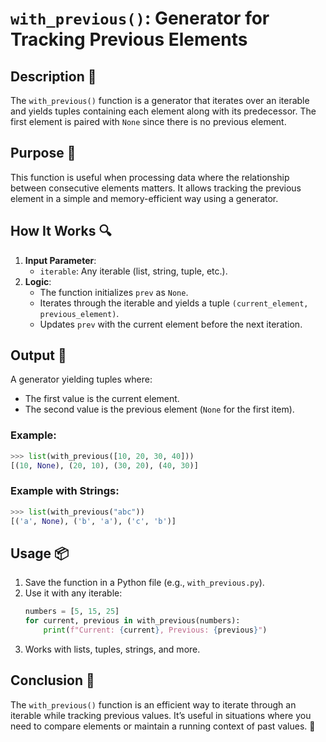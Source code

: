 # `with_previous()`: Generator for Tracking Previous Elements

## Description 📝

The `with_previous()` function is a generator that iterates over an iterable and yields tuples containing each element along with its predecessor.
The first element is paired with `None` since there is no previous element.

## Purpose 🎯

This function is useful when processing data where the relationship between consecutive elements matters.
It allows tracking the previous element in a simple and memory-efficient way using a generator.

## How It Works 🔍

1. **Input Parameter**:
    - `iterable`: Any iterable (list, string, tuple, etc.).
2. **Logic**:
    - The function initializes `prev` as `None`.
    - Iterates through the iterable and yields a tuple `(current_element, previous_element)`.
    - Updates `prev` with the current element before the next iteration.

## Output 📜

A generator yielding tuples where:

-   The first value is the current element.
-   The second value is the previous element (`None` for the first item).

### Example:

```python
>>> list(with_previous([10, 20, 30, 40]))
[(10, None), (20, 10), (30, 20), (40, 30)]
```

### Example with Strings:

```python
>>> list(with_previous("abc"))
[('a', None), ('b', 'a'), ('c', 'b')]
```

## Usage 📦

1. Save the function in a Python file (e.g., `with_previous.py`).
2. Use it with any iterable:
    ```python
    numbers = [5, 15, 25]
    for current, previous in with_previous(numbers):
        print(f"Current: {current}, Previous: {previous}")
    ```
3. Works with lists, tuples, strings, and more.

## Conclusion 🚀

The `with_previous()` function is an efficient way to iterate through an iterable while tracking previous values.
It’s useful in situations where you need to compare elements or maintain a running context of past values. 🌟
